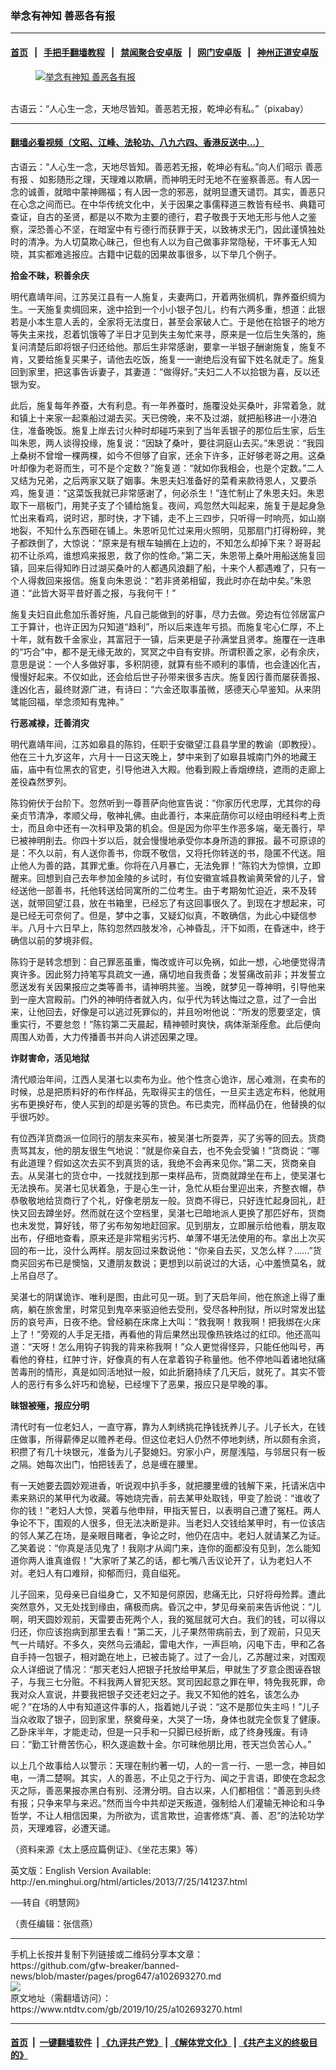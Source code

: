 ### 举念有神知 善恶各有报
------------------------

#### [首页](https://github.com/gfw-breaker/banned-news/blob/master/README.md) &nbsp;&nbsp;|&nbsp;&nbsp; [手把手翻墙教程](https://github.com/gfw-breaker/guides/wiki) &nbsp;&nbsp;|&nbsp;&nbsp; [禁闻聚合安卓版](https://github.com/gfw-breaker/bn-android) &nbsp;&nbsp;|&nbsp;&nbsp; [网门安卓版](https://github.com/oGate2/oGate) &nbsp;&nbsp;|&nbsp;&nbsp; [神州正道安卓版](https://github.com/SzzdOgate/update) 



<div><div class="featured_image">
 <a href="https://i.ntdtv.com/assets/uploads/2019/10/2019-10-25_123303.jpg" target="_blank">
  <figure>
   <img alt="举念有神知 善恶各有报" src="https://i.ntdtv.com/assets/uploads/2019/10/2019-10-25_123303-800x450.jpg"/>
  </figure><br/>
 </a>
 <span class="caption">
  古语云：“人心生一念，天地尽皆知。善恶若无报，乾坤必有私。”（pixabay）
 </span>
</div>
</div><hr/>

#### [翻墙必看视频（文昭、江峰、法轮功、八九六四、香港反送中...）](https://github.com/gfw-breaker/banned-news/blob/master/pages/links.md)

<div><div class="post_content" itemprop="articleBody">
 <p>
  古语云：“人心生一念，天地尽皆知。善恶若无报，乾坤必有私。”向人们昭示
  <ok href="https://www.ntdtv.com/gb/善恶有报.htm">
   善恶有报
  </ok>
  、如影随形之理，天理难以欺瞒，而神明无时无地不在鉴察善恶。有人因一念的诚善，就暗中蒙神赐福；有人因一念的邪恶，就明显遭天谴罚。其实，善恶只在心念之间而已。在中华传统文化中，关于因果之事儒释道三教皆有经书、典籍可查证，自古的圣贤，都是以不欺为主要的德行，君子敬畏于天地无形与他人之鉴察，深恐善心不坚，在暗室中有亏德行而获罪于天，以致祷求无门，因此谨慎独处时的清净。为人切莫欺心昧己，但也有人以为自己做事非常隐秘，干坏事无人知晓，其实都难逃报应。古籍中记载的因果故事很多，以下举几个例子。
 </p>
 <p>
  <strong>
   拾金不昧，积善余庆
  </strong>
 </p>
 <p>
  明代嘉靖年间，江苏吴江县有一人施复，夫妻两口，开着两张绸机，靠养蚕织绸为生。一天施复卖绸回来，途中拾到一个小小银子包儿，约有六两多重，想道：此银若是小本生意人丢的，全家将无法度日，甚至会家破人亡。于是他在拾银子的地方等失主来找，忍着饥饿等了半日才见到失主匆忙来寻，原来是一位后生失落的，施复问清楚后即将银子归还给他。那后生非常感谢，要拿一半银子酬谢施复，施复不肯，又要给施复买果子，请他去吃饭，施复一一谢绝后没有留下姓名就走了。施复回到家里，把这事告诉妻子，其妻道：“做得好。”夫妇二人不以拾银为喜，反以还银为安。
 </p>
 <p>
  此后，施复每年养蚕，大有利息。有一年养蚕时，施覆没处买桑叶，非常着急，就和镇上十来家一起乘船过湖去买。天已傍晚，来不及过湖，就把船移进一小港泊住，准备晚饭。施复上岸去讨火种时却碰巧来到了当年丢银子的那位后生家，后生叫朱恩，两人谈得投缘，施复说：“因缺了桑叶，要往洞庭山去买。”朱恩说：“我园上桑树不曾增一棵两棵，如今不但够了自家，还余下许多，正好够老哥之用。这桑叶却像为老哥而生，可不是个定数？”施复道：“就如你我相会，也是个定数。”二人又结为兄弟，之后两家又联了姻事。朱恩夫妇准备好的菜肴来款待恩人，又要杀鸡，施复道：“这菜饭我就已非常感谢了，何必杀生！”连忙制止了朱恩夫妇。朱恩取下一扇板门，用凳子支了个铺给施复。夜间，鸡忽然大叫起来，施复于是起身急忙出来看鸡，说时迟，那时快，才下铺，走不上三四步，只听得一时响亮，如山崩地裂，不知什么东西砸在铺上。朱恩听见忙过来用火照明，见那扇门打得粉碎，凳子都跌倒了，大惊说：“原来是有根车轴搁在上边的，不知怎么却掉下来？哥哥起初不让杀鸡，谁想鸡来报恩，救了你的性命。”第二天，朱恩带上桑叶用船送施复回镇，回来后得知昨日过湖买桑叶的人都遇风浪翻了船，十来个人都遇难了，只有一个人得救回来报信。施复向朱恩说：“若非贤弟相留，我此时亦在劫中矣。”朱恩道：“此皆大哥平昔好善之报，与我何干！”
 </p>
 <p>
  施复夫妇自此愈加乐善好施，凡自己能做到的好事，尽力去做。旁边有位邻居富户工于算计，也许正因为只知道“趋利”，所以后来连年亏损。而施复宅心仁厚，不上十年，就有数千金家业，其富冠于一镇，后来更是子孙满堂且贤孝。施覆在一连串的“巧合”中，都不是无缘无故的，冥冥之中自有安排。所谓积善之家，必有余庆，意思是说：一个人多做好事，多积阴德，就算有些不顺利的事情，也会逢凶化吉，慢慢好起来。不仅如此，还会给后世子孙带来很多吉庆。施复因行善而屡获善报、逢凶化吉，最终财源广进，有诗曰：“六金还取事虽微，感德天心早鉴知。从来阴骘能回福，举念须知有鬼神。”
 </p>
 <p>
  <strong>
   行恶减禄，迁善消灾
  </strong>
 </p>
 <p>
  明代嘉靖年间，江苏如皋县的陈钧，任职于安徽望江县县学里的教谕（即教授）。他在三十九岁这年，六月十一日这天晚上，梦中来到了如皋县城南门外的地藏王庙，庙中有位黑衣的官吏，引导他进入大殿。他看到殿上香烟缭绕，遮雨的走廊上差役森然罗列。
 </p>
 <p>
  陈钧俯伏于台阶下。忽然听到一尊菩萨向他宣告说：“你家历代忠厚，尤其你的母亲贞节清净，孝顺父母，敬神礼佛。由此善行，本来庇荫你可以经由明经科考上贡士，而且命中还有一次科甲及第的机会。但是因为你平生作恶多端，毫无善行，早已被神明削去。你四十岁以后，就会慢慢地承受你本身所造的罪报。最不可原谅的是：不久以前，有人送你善书，你既不敬信，又将托你转送的书，隐匿不代送。阻止他人为善的路，其罪尤重。你将在八月暴亡，无法免罪！”陈钧大为惊惧，立即醒来。回想到自己去年参加金陵的乡试时，有位安徽宣城县教谕黄荣曾的儿子，曾经送他一部善书，托他转送给同寓所的二位考生。由于考期匆忙迫近，来不及转送，就带回望江县，放在书箱里，已经忘了有这回事很久了。到现在才想起来，可是已经无可奈何了。但是，梦中之事，又疑幻似真，不敢确信，为此心中疑信参半。八月十六日早上，陈钧忽然四肢发冷，心神昏乱，汗下如雨，在昏迷中，终于确信以前的梦境非假。
 </p>
 <p>
  陈钧于是转念想到：自己罪恶虽重，悔改或许可以免祸，如此一想，心地便觉得清爽许多。因此努力持笔写具疏文一通，痛切地自我责备；发誓痛改前非；并发誓立愿送发有关因果报应之类等善书，请神明共鉴。当晚，就梦见一尊神明，引导他来到一座大宫殿前。门外的神明侍者就入内，似乎代为转达悔过之意，过了一会出来，让他回去，好像是可以逃过死罪似的，并且吩咐他说：“所发的愿要坚定，慎重实行，不要怠忽！”陈钧第二天晨起，精神顿时爽快，病体渐渐痊愈。此后便向周围人劝善，大力传播善书并向人讲述因果之理。
 </p>
 <p>
  <strong>
   诈财害命，活见地狱
  </strong>
 </p>
 <p>
  清代顺治年间，江西人吴湛七以卖布为业。他个性贪心诡诈，居心难测，在卖布的时候，总是把质料好的布作样品，先取得买主的信任，一旦买主选定布料，他就用劣布更换好布，使人买到的却是劣等的货色。布已卖完，而样品仍在，他替换的似乎很巧妙。
 </p>
 <p>
  有位西洋货商派一位同行的朋友来买布，被吴湛七所耍弄，买了劣等的回去。货商责骂其友，他的朋友很生气地说：“就是你亲自去，也不免会受骗！”货商说：“哪有此道理？假如这次去买不到真货的话，我绝不会再来见你。”第二天，货商亲自去。从吴湛七的货仓中，一找就找到那一束样品布，货商就蹲坐在布上，使吴湛七无法换布。吴湛七见状着急，于是心生一计，急忙从柜台里迎出来，齐整衣帽，恭恭敬敬地给货商行了个礼，好像老朋友一般。货商不得已，只好连忙起身回礼，赶快又回去蹲坐好。然而就在这个空档里，吴湛七已暗地派人更换了那匹好布，货商也未发觉，算好钱，带了劣布匆匆地赶回家。见到朋友，立即展示给他看，朋友取出布，仔细地查看，原来还是非常粗劣污朽、单薄不堪无法使用的布。拿出上次买回的布一比，没什么两样。朋友回过来数说他：“你亲自去买，又怎么样？……”货商买回劣布已是懊恼，又遭朋友数说；更想到以前说过的大话，心中羞愤莫名，就上吊自尽了。
 </p>
 <p>
  吴湛七的阴谋诡诈、唯利是图，由此可见一斑。到了天启年间，他在旅途上得了重病，躺在旅舍里，时常见到鬼卒来驱迫他去受刑，受尽各种刑狱，所以时常发出猛厉的哀号声，日夜不绝。曾经躺在床席上大叫：“救我啊！救我啊！把我绑在火床上了！”旁观的人手足无措，再看他的背后果然出现像热铁烙过的红印。他还高叫道：“天呀！怎么用钩子钩我的背来称我啊！”众人更觉得怪异，只能任他叫号，再看他的脊柱，红肿寸许，好像真的有人在拿着钩子称量他。他不停地叫着诸地狱痛苦毒刑的情形，真是如同活地狱一般，如此折磨持续了几天后，就死了。其实不管人的恶行有多么奸巧和诡秘，已经埋下了恶果，报应只是早晚的事。
 </p>
 <p>
  <strong>
   昧银被殛，报应分明
  </strong>
 </p>
 <p>
  清代时有一位老妇人，一直守寡，靠为人刺绣挑花挣钱抚养儿子。儿子长大，在钱庄做事，所得薪俸足以赡养老母。但这位老妇人仍然不停地刺绣，所以颇有余资，积攒了有几十块银元，准备为儿子娶媳妇。穷家小户，房屋浅隘，与邻居只有一板之隔。她每次出门，怕把钱丢了，总是缠在腰里。
 </p>
 <p>
  有一天她要去圆妙观进香，听说观中扒手多，就把腰里缠的钱解下来，托请米店中素来熟识的某甲代为收藏。等她烧完香，前去某甲处取钱，甲变了脸说：“谁收了你的钱！”老妇人大惊，哭着与他申辩，甲指天誓日，以表明自己遭了冤枉。两人争论不下，围观的人很多，但无法决断是非。当老妇人交钱给某甲时，有一位该店的邻人某乙在场，是亲眼目睹者，争论之时，他仍在店中。老妇人就请某乙为证。乙笑着说：“你真是活见鬼了！我刚才从阊门来，连你的面都没有见到，怎么能知道你两人谁真谁假！”大家听了某乙的话，都七嘴八舌议论开了，认为老妇人不对。老妇人有口难辩，抑郁而归，竟自缢死。
 </p>
 <p>
  儿子回来，见母亲已自缢身亡，又不知是何原因，悲痛无比，只好将母殓葬。遭此突然意外，又无处找到缘由，痛极而病。昏沉之中，梦见母亲前来告诉他说：“儿啊，明天圆妙观前，天雷要击死两个人，我的冤屈就可大白。我们的钱，可以得以归还，你应该抱病到那里去看！”第二天，儿子果然带病前去，到了观前，只见天气一片晴好。不多久，突然乌云涌起，雷电大作，一声巨响，闪电下击，甲和乙各自手持一包银子，相对跪在地上，已被击毙了。过了一会儿，乙苏醒过来，对围观众人详细说了情况：“那天老妇人把银子托放给甲某后，甲就生了歹意企图诬吞银子，与我三七分赃。不料我两人冒犯天怒。冥司因起意之罪在甲，特免我死罪，命我对众人宣说，并要我把银子交还老妇之子。我又不知他的姓名，该怎么办呢？”在场的人中有知道这件事的人，指着她儿子说：“这不是那位失主吗！”儿子当众收取了银子，回到家里，祭奠母亲，大哭了一场，身体也就完全恢复了健康。乙卧床半年，才能走动，但是一只手和一只脚已经折断，成了终身残废。有诗曰：“勤工针黹苦伤心，积久遂逾数十金。尔可昧他朋比用，苍天岂负苦心人。”
 </p>
 <p>
  以上几个故事给人以警示：天理在制约著一切，人的一言一行、一思一念，神目如电，一清二楚啊。其实，人的善恶，不止见之于行为、闻之于言语，即使在念起念灭之际，善恶果报亦黑白有别、泾渭分明。自古以来，人们都相信：“善恶到头终有报；只争来早与来迟。”然而当今中共却逆天叛道，强制给人们灌输无神论和斗争哲学，不让人相信因果，为所欲为，谎言欺世，迫害修炼“真、善、忍”的法轮功学员，天理难容，必遭天谴。
 </p>
 <p>
  （资料来源《太上感应篇例证》、《坐花志果》等）
 </p>
 <p>
  英文版：English Version Available: http://en.minghui.org/html/articles/2013/7/25/141237.html
 </p>
 <p>
  ──转自《明慧网》
 </p>
 <p>
  （责任编辑：张信燕）
 </p>
 <div class="single_ad">
 </div>
</div>
</div>
<hr/>
手机上长按并复制下列链接或二维码分享本文章：<br/>
https://github.com/gfw-breaker/banned-news/blob/master/pages/prog647/a102693270.md <br/>
<a href='https://github.com/gfw-breaker/banned-news/blob/master/pages/prog647/a102693270.md'><img src='https://github.com/gfw-breaker/banned-news/blob/master/pages/prog647/a102693270.md.png'/></a> <br/>
原文地址（需翻墙访问）：https://www.ntdtv.com/gb/2019/10/25/a102693270.html


------------------------
#### [首页](https://github.com/gfw-breaker/banned-news/blob/master/README.md) &nbsp;|&nbsp; [一键翻墙软件](https://github.com/gfw-breaker/nogfw/blob/master/README.md) &nbsp;| [《九评共产党》](https://github.com/gfw-breaker/9ping.md/blob/master/README.md#九评之一评共产党是什么) | [《解体党文化》](https://github.com/gfw-breaker/jtdwh.md/blob/master/README.md) | [《共产主义的终极目的》](https://github.com/gfw-breaker/gczydzjmd.md/blob/master/README.md)


<img src='http://gfw-breaker.win/banned-news/pages/prog647/a102693270.md' width='0px' height='0px'/>
